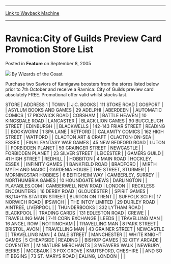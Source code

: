 
---
[Link to Wayback Machine](https://web.archive.org/web/20211027051421/https://magic.wizards.com/en/articles/archive/feature/ravnicacity-guilds-preview-card-promotion-store-list-2005-09-08)

[_metadata_:wayback_url]:- "https://magic.wizards.com/en/articles/archive/feature/ravnicacity-guilds-preview-card-promotion-store-list-2005-09-08"
[_metadata_:wayback_raw_url]:- "https://web.archive.org/web/20211027051421id_/https://magic.wizards.com/en/articles/archive/feature/ravnicacity-guilds-preview-card-promotion-store-list-2005-09-08"
[_metadata_:wayback_capture_timestamp]:- "2021-10-27 05:14:21+00:00"
[_metadata_:description]:- "Purchase two Saviors of Kamigawa boosters from the stores listed below prior to 7th October and receive a Ravnica: City of Guilds preview card absolutely FREE. Promotional offer valid whilst stocks last. STOREADDRESS 1 TOWN J.C."
[_metadata_:generator]:- "Drupal 7 (http://drupal.org)"
[_metadata_:publish_date]:- "2005-09-08"
---


Ravnica:City of Guilds Preview Card Promotion Store List
========================================================



 Posted in **Feature**
 on September 8, 2005 






![](https://media.magic.wizards.com/styles/auth_small/public/images/person/wizards_author.jpg)
By Wizards of the Coast











Purchase two Saviors of Kamigawa boosters from the stores listed below prior to 7th October and receive a Ravnica: City of Guilds preview card absolutely FREE. Promotional offer valid whilst stocks last.




 STORE | ADDRESS 1  | TOWN ||  J.C. BOOKS | 111 STOKE ROAD | GOSPORT |
| ASYLUM BOOKS AND GAMES | 29 ADELPHI | ABERDEEN |
| AUTOMATIC COMICS | 17 PICKWICK ROAD | CORSHAM |
| BATTLE HEAVEN | 10 KINGSDALE ROAD | LANCASTER |
| BLACK LION GAMES | 90 BUCCLEUCH STREET | EDINBURGH |
| BLACKWELLS | 142-143 FRIAR STREET | READING |
| BOOKWORM | 1 SPA LANE | RETFORD |
| CALAMITY COMICS | 162 HIGH STREET | WATFORD |
| CLACTON ART & CRAFT | CLACTON-ON-SEA | ESSEX |
| FINAL FANTASY WAR GAMES | 45 NEW BEDFORD ROAD | LUTON |
| FORBIDDEN PLANET | 59 GRAINGER STREET | NEWCASTLE |
| FORBIDDEN PLANET | 23 SILVER STREET | LEICESTER |
| GAMERS GUILD | 41 HIGH STREET | REDHILL |
| HOBBITON | 4 MAIN ROAD | HOCKLEY, ESSEX |
| INFINITY GAMES | 1 BANKFIELD ROAD | BRADFORD |
| MIRTH MYTH AND MAGIC | GARDENIA HOUSE | THE STREET, STURMER |
| MORNINGSTAR HOBBIES | 6 BEITIGHEIM WAY | CAMBERLEY, SURREY |
| NORTHUMBRIA GAMES | 10 HOUNDGATE MEWS | DARLINGTON |
| PLAYABLES.COM | CAMBERWELL NEW ROAD | LONDON |
| RECKLESS ENCOUNTERS | 16 DERBY ROAD | GLOUCESTER |
| SPIRIT GAMES | 98,114+115 STATION STREET | BURTON ON TRENT |
| SUFFOLK SCI FI | 17 NORWICH ROAD | IPSWICH |
| THE INTOY LIMITED | 29 DURLEY ROAD | AINTREE, LIVERPOOL |
| THUNDERBOOKS | 332 LYTHAM ROAD | BLACKPOOL |
| TRADING CARDS | 131 EDLESTON ROAD | CREWE |
| TRAVELLING MAN | 7-11 CORN EXCHANGE  | LEEDS |
| TRAVELLING MAN | 16 ANGEL ROW | NOTTINGHAM |
| TRAVELLING MAN | 8 PARK STREET | BRISTOL, AVON |
| TRAVELLING MAN | 43 GRAINER STREET | NEWCASTLE |
| TRAVELLING MAN | 4 DALE STREET | MANCHESTER |
| WHITE KNIGHT GAMES | 5 CHEAPSIDE | READING |
| BISHOP GAMES | 32 CITY ARCADE | COVENTRY |
| MINIATURE MERCHANTS | 3 WEAVERS WALK | NEWBURY, BERKS |
| MCCBAUK | 3 FOX GROVE | KNUTSFORD, CHESHIRE |
| AND SO IT BEGINS | 73 ST. MARYS ROAD | EALING, LONDON |
|  |







